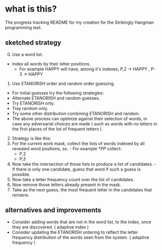 # what is this?

The progress tracking README for my creation for the Strikingly Hangman programming test.

## sketched strategy

0. Use a word list.
  - Index all words by their letter positions.
    - For example HAPPY will have, among it's indexes, P,2 -> HAPPY , P-3 -> HAPPY
1. Use ETANORISH order and random order guessing.
  - For initial guesses try the following strategies:
  - Alternate ETANORISH and random guesses.
  - Try ETANORISH only.
  - Tray random only.
  - Try some other distribution combining ETANORISH and random. 
  - The above process can optimize against their selection of words, in case any adversarial choices are made ( such as words with no letters in the first places of the list of frequent letters  ).
2. Strategy is like this:
  1. For the current work mask, collect the lists of words indexed by  all revealed word positions, so.
    - For example **PP* collect:
      - P,2
      - P,3
  2. Now take the intersection of those lists to produce a list of candidates.
    - If there is only one candidate, guess that word if such a guess is possible.
  3. Now take a letter frequency count over the list of candidates. 
  4. Now remove those letters already present in the mask.
  5. Take as the next guess, the most frequent letter in the candidates that remains.

## alternatives and improvements

- Consider adding words that are not in the word list, to the index, once they are discovered. ( adaptive index )
- Consider updating the ETANORISH ordering to reflect the letter frequency distribution of the words seen from the system. ( adaptive frequency )


  
  

